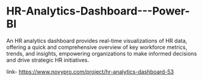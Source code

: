 # HR-Analytics-Dashboard---Power-BI

An HR analytics dashboard provides real-time visualizations of HR data, offering a quick and comprehensive overview of key workforce metrics, trends, and insights, empowering organizations to make informed decisions and drive strategic HR initiatives.

link- https://www.novypro.com/project/hr-analytics-dashboard-53
